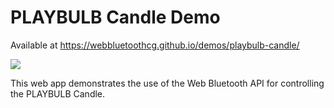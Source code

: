 # PLAYBULB Candle Demo

Available at https://webbluetoothcg.github.io/demos/playbulb-candle/

<img src="https://raw.githubusercontent.com/webbluetoothcg/demos/gh-pages/playbulb-candle/hero.png">

This web app demonstrates the use of the Web Bluetooth API for controlling the
PLAYBULB Candle.
